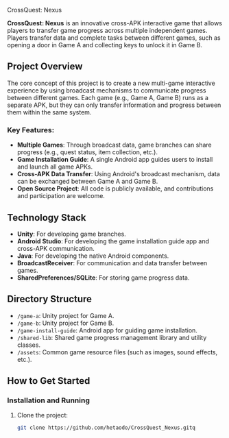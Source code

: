 CrossQuest: Nexus

**CrossQuest: Nexus** is an innovative cross-APK interactive game that allows players to transfer game progress across multiple independent games. Players transfer data and complete tasks between different games, such as opening a door in Game A and collecting keys to unlock it in Game B.

## Project Overview

The core concept of this project is to create a new multi-game interactive experience by using broadcast mechanisms to communicate progress between different games. Each game (e.g., Game A, Game B) runs as a separate APK, but they can only transfer information and progress between them within the same system.

### Key Features:
- **Multiple Games**: Through broadcast data, game branches can share progress (e.g., quest status, item collection, etc.).
- **Game Installation Guide**: A single Android app guides users to install and launch all game APKs.
- **Cross-APK Data Transfer**: Using Android's broadcast mechanism, data can be exchanged between Game A and Game B.
- **Open Source Project**: All code is publicly available, and contributions and participation are welcome.

## Technology Stack

- **Unity**: For developing game branches.
- **Android Studio**: For developing the game installation guide app and cross-APK communication.
- **Java**: For developing the native Android components.
- **BroadcastReceiver**: For communication and data transfer between games.
- **SharedPreferences/SQLite**: For storing game progress data.

## Directory Structure

- `/game-a`: Unity project for Game A.
- `/game-b`: Unity project for Game B.
- `/game-install-guide`: Android app for guiding game installation.
- `/shared-lib`: Shared game progress management library and utility classes.
- `/assets`: Common game resource files (such as images, sound effects, etc.).

## How to Get Started

### Installation and Running
1. Clone the project:
    ```bash
    git clone https://github.com/hetaodo/CrossQuest_Nexus.gitq